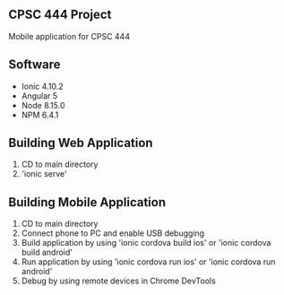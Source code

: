## CPSC 444 Project
Mobile application for CPSC 444

## Software
* Ionic 4.10.2
* Angular 5
* Node 8.15.0
* NPM 6.4.1

## Building Web Application
1. CD to main directory
2. 'ionic serve'

## Building Mobile Application
1. CD to main directory
2. Connect phone to PC and enable USB debugging
3. Build application by using 'ionic cordova build ios' or 'ionic cordova build android'
4. Run application by using 'ionic cordova run ios' or 'ionic cordova run android'
5. Debug by using remote devices in Chrome DevTools
